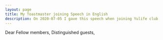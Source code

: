```yaml
---
layout: page
title: My Toastmaster joining Speech in English
description: On 2020-07-05 I gave this speech when joining Yulife club of Toastmaster.
---
```



Dear Fellow members,
Distinguished guests,

